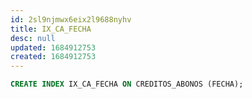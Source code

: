 ```yaml
---
id: 2sl9njmwx6eix2l9688nyhv
title: IX_CA_FECHA
desc: null
updated: 1684912753
created: 1684912753
---
```



```sql
CREATE INDEX IX_CA_FECHA ON CREDITOS_ABONOS (FECHA);
```
